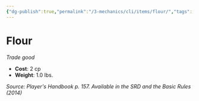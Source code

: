 ```yaml
---
{"dg-publish":true,"permalink":"/3-mechanics/cli/items/flour/","tags":["ttrpg-cli/compendium/src/5e/phb","ttrpg-cli/item/gear/trade-good","ttrpg-cli/item/rarity/none"]}
---
```


# Flour
*Trade good*  


- **Cost**: 2 cp
- **Weight**: 1.0 lbs.

*Source: Player's Handbook p. 157. Available in the <span title='Systems Reference Document (5.1)'>SRD</span> and the Basic Rules (2014)*